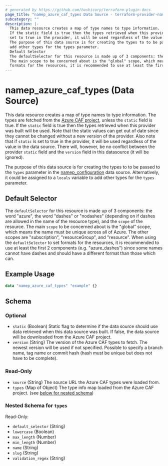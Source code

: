 ```yaml
---
# generated by https://github.com/hashicorp/terraform-plugin-docs
page_title: "namep_azure_caf_types Data Source - terraform-provider-namep"
subcategory: ""
description: |-
  This data resource creates a map of type names to type information.  The types are fetched from the Azure CAF project https://github.com/aztfmod/terraform-provider-azurecaf, unless the static field is true.
  If the static field is true then the types retrieved when this provider was built will be used. Note that the static values can get out of date since they cannot be changed without a new version of the provider.  Also note that if static is
  set to true in the provider, it will be used regardless of the value in the data source.  There will, however, be no conflict between the provider static field and the version field in this datasource (it will be ignored).
  The purpose of this data source is for creating the types to to be passed to the types parameter in the namep_configuration configuration.md data source.  Alternatively, it could be assigned to a locals variable to
  add other types for the types parameter.
  Default Selector
  The defaultSelector for this resource is made up of 3 components: the word "azure", the word "dashes" or "nodashes" (depending on if dashes are allowed in the name of the resource type), and the scope of the resource.
  The main scope to be concerned about is the "global" scope, which means the name must be unique across all of Azure.  The other scopes are "subscription", "resourceGroup", and "resource".  When using the defaultSelector to set
  formats for the resources, it is recommended to use at least the first 2 components (e.g. "azure_dashes") since some names cannot have dashes and should have a different format than those which can.
---
```


# namep_azure_caf_types (Data Source)

This data resource creates a map of type names to type information.  The types are fetched from the [Azure CAF project](https://github.com/aztfmod/terraform-provider-azurecaf), unless the `static` field is true.
If the `static` field is true then the types retrieved when this provider was built will be used. Note that the static values can get out of date since they cannot be changed without a new version of the provider.  Also note that if `static` is
set to true in the provider, it will be used regardless of the value in the data source.  There will, however, be no conflict between the provider `static` field and the `version` field in this datasource (it will be ignored).

The purpose of this data source is for creating the types to to be passed to the `types` parameter in the [namep_configuration](configuration.md) data source.  Alternatively, it could be assigned to a `locals` variable to 
add other types for the `types` parameter. 

## Default Selector

The `defaultSelector` for this resource is made up of 3 components: the word "azure", the word "dashes" or "nodashes" (depending on if dashes are allowed in the name of the resource type), and the `scope` of the resource.
The main `scope` to be concerned about is the "global" scope, which means the name must be unique across all of Azure.  The other scopes are "subscription", "resourceGroup", and "resource".  When using the `defaultSelector` to set
formats for the resources, it is recommended to use at least the first 2 components (e.g. "azure_dashes") since some names cannot have dashes and should have a different format than those which can.

## Example Usage

```terraform
data "namep_azure_caf_types" "example" {}
```

<!-- schema generated by tfplugindocs -->
## Schema

### Optional

- `static` (Boolean) Static flag to determine if the data source should use data retrieved when this data source was built.  If false, the data source will be downloaded from the Azure CAF project.
- `version` (String) The version of the Azure CAF types to fetch.  The newest version will be used if not specified.
							  Possible to specify a branch name, tag name or commit hash (hash must be unique but does not have to be complete).

### Read-Only

- `source` (String) The source URL the Azure CAF types were loaded from.
- `types` (Map of Object) The type info map loaded from the Azure CAF project. (see [below for nested schema](#nestedatt--types))

<a id="nestedatt--types"></a>
### Nested Schema for `types`

Read-Only:

- `default_selector` (String)
- `lowercase` (Boolean)
- `max_length` (Number)
- `min_length` (Number)
- `name` (String)
- `slug` (String)
- `validation_regex` (String)

